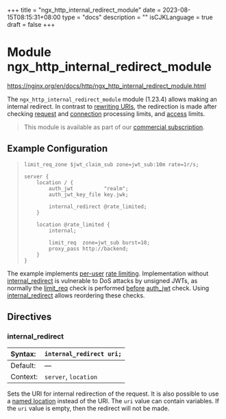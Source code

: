 +++
title = "ngx_http_internal_redirect_module"
date = 2023-08-15T08:15:31+08:00
type = "docs"
description = ""
isCJKLanguage = true
draft = false
+++

# Module ngx_http_internal_redirect_module

https://nginx.org/en/docs/http/ngx_http_internal_redirect_module.html



The `ngx_http_internal_redirect_module` module (1.23.4) allows making an internal redirect. In contrast to [rewriting URIs](https://nginx.org/en/docs/http/ngx_http_rewrite_module.html), the redirection is made after checking [request](https://nginx.org/en/docs/http/ngx_http_limit_req_module.html) and [connection](https://nginx.org/en/docs/http/ngx_http_limit_conn_module.html) processing limits, and [access](https://nginx.org/en/docs/http/ngx_http_access_module.html) limits.



> This module is available as part of our [commercial subscription](http://nginx.com/products/).





## Example Configuration



> ```
> limit_req_zone $jwt_claim_sub zone=jwt_sub:10m rate=1r/s;
> 
> server {
>     location / {
>         auth_jwt          "realm";
>         auth_jwt_key_file key.jwk;
> 
>         internal_redirect @rate_limited;
>     }
> 
>     location @rate_limited {
>         internal;
> 
>         limit_req  zone=jwt_sub burst=10;
>         proxy_pass http://backend;
>     }
> }
> ```

The example implements [per-user](https://datatracker.ietf.org/doc/html/rfc7519#section-4.1.2) [rate limiting](https://nginx.org/en/docs/http/ngx_http_limit_req_module.html). Implementation without [internal_redirect](https://nginx.org/en/docs/http/ngx_http_internal_redirect_module.html#internal_redirect) is vulnerable to DoS attacks by unsigned JWTs, as normally the [limit_req](https://nginx.org/en/docs/http/ngx_http_limit_req_module.html#limit_req) check is performed [before](https://nginx.org/en/docs/dev/development_guide.html#http_phases) [auth_jwt](https://nginx.org/en/docs/http/ngx_http_auth_jwt_module.html#auth_jwt) check. Using [internal_redirect](https://nginx.org/en/docs/http/ngx_http_internal_redirect_module.html#internal_redirect) allows reordering these checks.



## Directives



### internal_redirect

| Syntax:  | `internal_redirect uri;` |
| :------- | ------------------------ |
| Default: | —                        |
| Context: | `server`, `location`     |

Sets the URI for internal redirection of the request. It is also possible to use a [named location](https://nginx.org/en/docs/http/ngx_http_core_module.html#location_named) instead of the URI. The `uri` value can contain variables. If the `uri` value is empty, then the redirect will not be made.